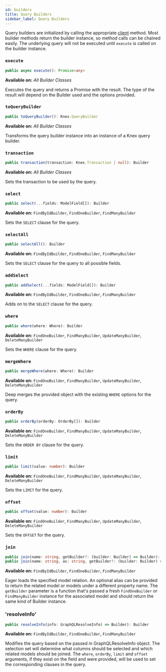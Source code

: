 ```yaml
---
id: builders
title: Query Builders
sidebar_label: Query Builders
---
```


Query builders are initialized by calling the appropriate [client](client) method. Most builder methods return the builder instance, so method calls can be chained easily. The underlying query will not be executed until `execute` is called on the builder instance.

### `execute`
```ts
public async execute(): Promise<any>
```

**Available on:** *All Builder Classes*

Executes the query and returns a Promise with the result. The type of the result will depend on the Builder used and the options provided.

### `toQueryBuilder`
```ts
public toQueryBuilder(): Knex.QueryBuilder
```

**Available on:** *All Builder Classes*

Transforms the query builder instance into an instance of a Knex query builder.

### `transaction`
```ts
public transaction(transaction: Knex.Transaction | null): Builder
```

**Available on:** *All Builder Classes*

Sets the transaction to be used by the query.

### `select`
```ts
public select(...fields: ModelField[]): Builder
```

**Available on:** `FindByIdBuilder`, `FindOneBuilder`, `FindManyBuilder`

Sets the `SELECT` clause for the query.

### `selectAll`
```ts
public selectAll(): Builder
```

**Available on:** `FindByIdBuilder`, `FindOneBuilder`, `FindManyBuilder`

Sets the `SELECT` clause for the query to all possible fields.

### `addSelect`
```ts
public addSelect(...fields: ModelField[]): Builder
```

**Available on:** `FindByIdBuilder`, `FindOneBuilder`, `FindManyBuilder`

Adds on to the `SELECT` clause for the query.

### `where`
```ts
public where(where: Where): Builder
```

**Available on:** `FindOneBuilder`, `FindManyBuilder`, `UpdateManyBuilder`, `DeleteManyBuilder`

Sets the `WHERE` clause for the query.

### `mergeWhere`
```ts
public mergeWhere(where: Where): Builder
```

**Available on:** `FindOneBuilder`, `FindManyBuilder`, `UpdateManyBuilder`, `DeleteManyBuilder`

Deep merges the provided object with the existing `WHERE` options for the query.

### `orderBy`
```ts
public orderBy(orderBy: OrderBy[]): Builder
```

**Available on:** `FindOneBuilder`, `FindManyBuilder`, `UpdateManyBuilder`, `DeleteManyBuilder`

Sets the `ORDER BY` clause for the query.

### `limit`
```ts
public limit(value: number): Builder
```

**Available on:** `FindOneBuilder`, `FindManyBuilder`, `UpdateManyBuilder`, `DeleteManyBuilder`

Sets the `LIMIT` for the query.

### `offset`
```ts
public offset(value: number): Builder
```

**Available on:** `FindOneBuilder`, `FindManyBuilder`, `UpdateManyBuilder`, `DeleteManyBuilder`

Sets the `OFFSET` for the query.

### `join`
```ts
public join(name: string, getBuilder?: (builder: Builder) => Builder): Builder
public join(name: string, as: string, getBuilder?: (builder: Builder) => Builder): Builder
```

**Available on:** `FindByIdBuilder`, `FindOneBuilder`, `FindManyBuilder`

Eager loads the specified model relation. An optional alias can be provided to return the related model or models under a different property name. The `getBuilder` parameter is a function that's passed a fresh `FindOneBuilder` or `FindManyBuilder` instance for the associated model and should return the same kind of Builder instance.

### 'resolveInfo'
```ts
public resolveInfo(info: GraphQLResolveInfo) => Builder): Builder
```

**Available on:** `FindByIdBuilder`, `FindOneBuilder`, `FindManyBuilder`

Modifies the query based on the passed in GraphQLResolveInfo object. The selection set will determine what columns should be selected and which related models should be joined. The `where`, `orderBy`, `limit` and `offset` arguments, if they exist on the field and were provided, will be used to set the corresponding clauses in the query.